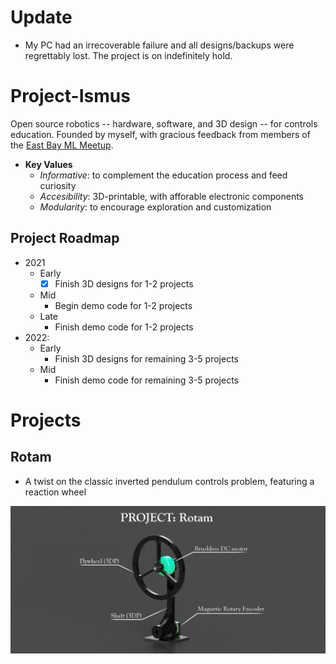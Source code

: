 # Update
- My PC had an irrecoverable failure and all designs/backups were regrettably lost. The project is on indefinitely hold.

# Project-Ismus
Open source robotics -- hardware, software, and 3D design -- for controls education. Founded by myself, with gracious feedback from members of the [East Bay ML Meetup](https://www.meetup.com/East-Bay-Tri-Valley-Machine-Learning-Meetup/).

- **Key Values**
  - *Informative*: to complement the education process and feed curiosity
  - *Accesibility*: 3D-printable, with afforable electronic components
  - *Modularity*: to encourage exploration and customization

## Project Roadmap

- 2021
  - Early
    - [x] Finish 3D designs for 1-2 projects
  - Mid
    - Begin demo code for 1-2 projects
  - Late
    - Finish demo code for 1-2 projects
- 2022: 
  - Early
    - Finish 3D designs for remaining 3-5 projects
  - Mid
    - Finish demo code for remaining 3-5 projects

# Projects

## Rotam

- A twist on the classic inverted pendulum controls problem, featuring a reaction wheel

![](rotam/media/banner.png)
